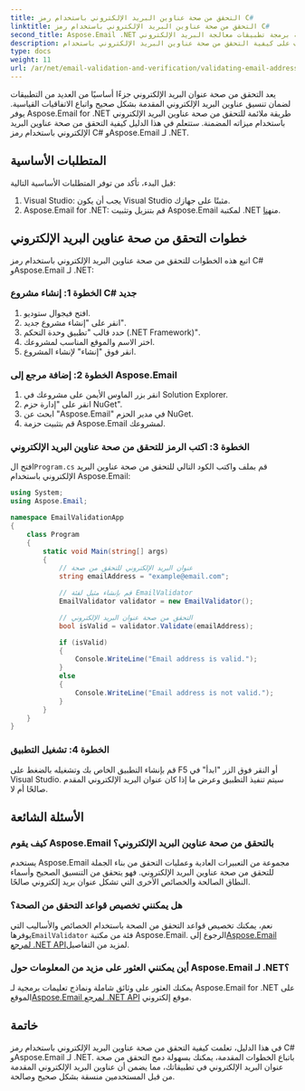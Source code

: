 ```yaml
---
title: التحقق من صحة عناوين البريد الإلكتروني باستخدام رمز C#
linktitle: التحقق من صحة عناوين البريد الإلكتروني باستخدام رمز C#
second_title: Aspose.Email .NET واجهة برمجة تطبيقات معالجة البريد الإلكتروني
description: تعرف على كيفية التحقق من صحة عناوين البريد الإلكتروني باستخدام C# وAspose.Email لـ .NET. تأكد من بيانات البريد الإلكتروني الدقيقة في تطبيقاتك.
type: docs
weight: 11
url: /ar/net/email-validation-and-verification/validating-email-addresses-using-csharp-code/
---
```


يعد التحقق من صحة عنوان البريد الإلكتروني جزءًا أساسيًا من العديد من التطبيقات لضمان تنسيق عناوين البريد الإلكتروني المقدمة بشكل صحيح واتباع الاتفاقيات القياسية. يوفر Aspose.Email for .NET طريقة ملائمة للتحقق من صحة عناوين البريد الإلكتروني باستخدام ميزاته المضمنة. ستتعلم في هذا الدليل كيفية التحقق من صحة عناوين البريد الإلكتروني باستخدام رمز C# وAspose.Email لـ .NET.

## المتطلبات الأساسية

قبل البدء، تأكد من توفر المتطلبات الأساسية التالية:

1. Visual Studio: يجب أن يكون Visual Studio مثبتًا على جهازك.
2.  Aspose.Email for .NET: قم بتنزيل وتثبيت Aspose.Email لمكتبة .NET من[هنا](https://releases.aspose.com/email/net).

## خطوات التحقق من صحة عناوين البريد الإلكتروني

اتبع هذه الخطوات للتحقق من صحة عناوين البريد الإلكتروني باستخدام رمز C# وAspose.Email لـ .NET:

### الخطوة 1: إنشاء مشروع C# جديد

1. افتح فيجوال ستوديو.
2. انقر على "إنشاء مشروع جديد".
3. حدد قالب "تطبيق وحدة التحكم (.NET Framework)".
4. اختر الاسم والموقع المناسب لمشروعك.
5. انقر فوق "إنشاء" لإنشاء المشروع.

### الخطوة 2: إضافة مرجع إلى Aspose.Email

1. انقر بزر الماوس الأيمن على مشروعك في Solution Explorer.
2. انقر على "إدارة حزم NuGet".
3. ابحث عن "Aspose.Email" في مدير الحزم NuGet.
4. قم بتثبيت حزمة Aspose.Email لمشروعك.

### الخطوة 3: اكتب الرمز للتحقق من صحة عناوين البريد الإلكتروني

 افتح ال`Program.cs` قم بملف واكتب الكود التالي للتحقق من صحة عناوين البريد الإلكتروني باستخدام Aspose.Email:

```csharp
using System;
using Aspose.Email;

namespace EmailValidationApp
{
    class Program
    {
        static void Main(string[] args)
        {
            // عنوان البريد الإلكتروني للتحقق من صحة
            string emailAddress = "example@email.com";

            // قم بإنشاء مثيل لفئة EmailValidator
            EmailValidator validator = new EmailValidator();

            // التحقق من صحة عنوان البريد الإلكتروني
            bool isValid = validator.Validate(emailAddress);

            if (isValid)
            {
                Console.WriteLine("Email address is valid.");
            }
            else
            {
                Console.WriteLine("Email address is not valid.");
            }
        }
    }
}
```

### الخطوة 4: تشغيل التطبيق

قم بإنشاء التطبيق الخاص بك وتشغيله بالضغط على F5 أو النقر فوق الزر "ابدأ" في Visual Studio. سيتم تنفيذ التطبيق وعرض ما إذا كان عنوان البريد الإلكتروني المقدم صالحًا أم لا.

## الأسئلة الشائعة

### كيف يقوم Aspose.Email بالتحقق من صحة عناوين البريد الإلكتروني؟

يستخدم Aspose.Email مجموعة من التعبيرات العادية وعمليات التحقق من بناء الجملة للتحقق من صحة عناوين البريد الإلكتروني. فهو يتحقق من التنسيق الصحيح وأسماء النطاق الصالحة والخصائص الأخرى التي تشكل عنوان بريد إلكتروني صالحًا.

### هل يمكنني تخصيص قواعد التحقق من الصحة؟

 نعم، يمكنك تخصيص قواعد التحقق من الصحة باستخدام الخصائص والأساليب التي يوفرها`EmailValidator` فئة من مكتبة Aspose.Email. الرجوع إلى[Aspose.Email لمرجع .NET API](https://reference.aspose.com/email/net/aspose.email/tools/emailvalidator)لمزيد من التفاصيل.

### أين يمكنني العثور على مزيد من المعلومات حول Aspose.Email لـ .NET؟

 يمكنك العثور على وثائق شاملة ونماذج تعليمات برمجية لـ Aspose.Email for .NET على الموقع[Aspose.Email لمرجع .NET API](https://reference.aspose.com/email/net) موقع إلكتروني.

## خاتمة

في هذا الدليل، تعلمت كيفية التحقق من صحة عناوين البريد الإلكتروني باستخدام رمز C# وAspose.Email لـ .NET. باتباع الخطوات المقدمة، يمكنك بسهولة دمج التحقق من صحة عنوان البريد الإلكتروني في تطبيقاتك، مما يضمن أن عناوين البريد الإلكتروني المقدمة من قبل المستخدمين منسقة بشكل صحيح وصالحة.
